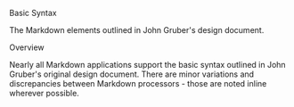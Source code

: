 Basic Syntax

The Markdown elements outlined in John Gruber's design document.

Overview

Nearly all Markdown applications support the basic syntax outlined in John Gruber's original design document. There are minor variations and discrepancies between Markdown processors - those are noted inline wherever possible.
